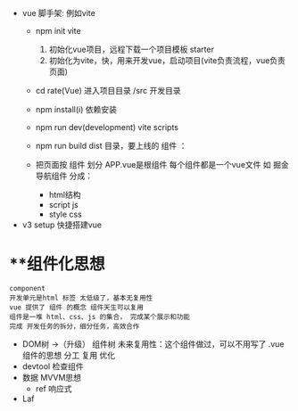 - vue 脚手架: 例如vite
    - npm init vite 
        1. 初始化vue项目，远程下载一个项目模板 starter
        2. 初始化为vite，快，用来开发vue，启动项目(vite负责流程，vue负责页面)
    - cd rate(Vue) 进入项目目录
        /src 开发目录
    - npm install(i) 依赖安装

    - npm run dev(development)  vite
        scripts
    - npm run build
        dist 目录，要上线的
组件 ： 
    - 把页面按 组件 划分
        APP.vue是根组件
        每个组件都是一个vue文件
        如 掘金 导航组件
        分成：
        - html结构
        - script js
        - style  css
- v3 setup 快捷搭建vue

# **组件化思想
    component
    开发单元是html 标签 太低级了，基本无复用性
    vue 提供了 组件 的概念 组件天生可以复用 
    组件是一堆 html、css、js 的集合， 完成某个展示和功能
    完成 开发任务的拆分，细分任务，高效合作

- DOM树 ->（升级） 组件树
    未来复用性：这个组件做过，可以不用写了
    .vue 组件的思想 分工 复用 优化
- devtool
    检查组件
- 数据 MVVM思想
    - ref 响应式
- Laf
